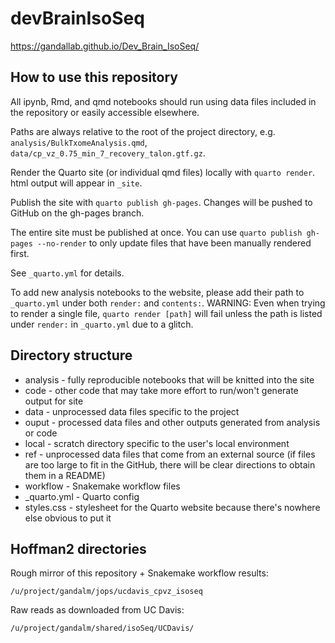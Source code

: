 # devBrainIsoSeq

<https://gandallab.github.io/Dev_Brain_IsoSeq/>

## How to use this repository

All ipynb, Rmd, and qmd notebooks should run using data files
included in the repository or easily accessible elsewhere.

Paths are always relative to the root of the project directory, e.g.
`analysis/BulkTxomeAnalysis.qmd`, `data/cp_vz_0.75_min_7_recovery_talon.gtf.gz`.

Render the Quarto site (or individual qmd files) locally with
`quarto render`. html output will appear in `_site`.

Publish the site with `quarto publish gh-pages`. Changes will
be pushed to GitHub on the gh-pages branch.

The entire site must be published at once. You can use
`quarto publish gh-pages --no-render` to only update files that have been
manually rendered first.

See `_quarto.yml` for details.

To add new analysis notebooks to the website, please add their path to
`_quarto.yml` under both `render:` and `contents:`. WARNING: Even when trying
to render a single file, `quarto render [path]` will fail unless the path is
listed under `render:` in `_quarto.yml` due to a glitch.

## Directory structure

- analysis - fully reproducible notebooks that will be knitted into the site
- code - other code that may take more effort to run/won't generate output
  for site
- data - unprocessed data files specific to the project
- ouput - processed data files and other outputs generated from analysis or
  code
- local - scratch directory specific to the user's local environment
- ref - unprocessed data files that come from an external source (if files
  are too large to fit in the GitHub, there will be clear directions to obtain
  them in a README)
- workflow - Snakemake workflow files
- _quarto.yml - Quarto config
- styles.css - stylesheet for the Quarto website because there's nowhere else
  obvious to put it

## Hoffman2 directories

Rough mirror of this repository + Snakemake workflow results:

```
/u/project/gandalm/jops/ucdavis_cpvz_isoseq
```

Raw reads as downloaded from UC Davis:

```
/u/project/gandalm/shared/isoSeq/UCDavis/
```

